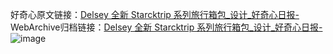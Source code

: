 好奇心原文链接：[Delsey 全新 Starcktrip 系列旅行箱包_设计_好奇心日报-](https://www.qdaily.com/articles/3151.html)
WebArchive归档链接：[Delsey 全新 Starcktrip 系列旅行箱包_设计_好奇心日报-](http://web.archive.org/web/20190623151611/https://www.qdaily.com/articles/3151.html)
![image](http://ww3.sinaimg.cn/large/007d5XDply1g3v6ptv1s2j30u04hp1b5)